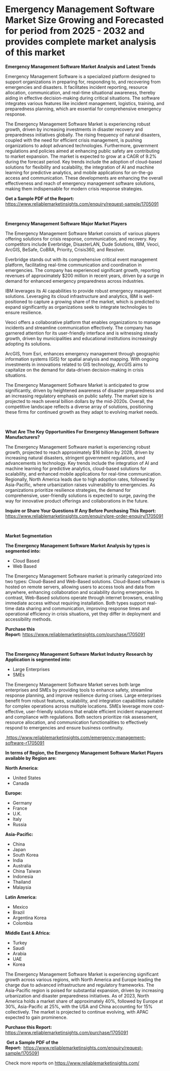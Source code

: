 <p><h1>Emergency Management Software Market Size Growing and Forecasted for period from 2025 - 2032 and provides complete market analysis of this market</h1></p><p><strong>Emergency Management Software Market Analysis and Latest Trends</strong></p>
<p><p>Emergency Management Software is a specialized platform designed to support organizations in preparing for, responding to, and recovering from emergencies and disasters. It facilitates incident reporting, resource allocation, communication, and real-time situational awareness, thereby aiding in effective decision-making during critical situations. The software integrates various features like incident management, logistics, training, and preparedness planning, which are essential for comprehensive emergency response.</p><p>The Emergency Management Software Market is experiencing robust growth, driven by increasing investments in disaster recovery and preparedness initiatives globally. The rising frequency of natural disasters, coupled with the need for efficient crisis management, is pushing organizations to adopt advanced technologies. Furthermore, government regulations and policies aimed at enhancing public safety are contributing to market expansion. The market is expected to grow at a CAGR of 9.2% during the forecast period. Key trends include the adoption of cloud-based solutions for flexibility and scalability, the integration of AI and machine learning for predictive analytics, and mobile applications for on-the-go access and communication. These developments are enhancing the overall effectiveness and reach of emergency management software solutions, making them indispensable for modern crisis response strategies.</p></p>
<p><strong>Get a Sample PDF of the Report:&nbsp;</strong> <a href="https://www.reliablemarketinsights.com/enquiry/request-sample/1705091?utm_campaign=3552&utm_medium=2&utm_source=Github&utm_content=ia&utm_term=27032025&utm_id=emergency-management-software">https://www.reliablemarketinsights.com/enquiry/request-sample/1705091</a></p>
<p>&nbsp;</p>
<p><strong>Emergency Management Software Major Market Players</strong></p>
<p><p>The Emergency Management Software Market consists of various players offering solutions for crisis response, communication, and recovery. Key competitors include Everbridge, DisasterLAN, Dude Solutions, IBM, Veoci, ArcGIS, BeSafe, CoBRA, Priority, Crisis360, and Resolver.</p><p>Everbridge stands out with its comprehensive critical event management platform, facilitating real-time communication and coordination in emergencies. The company has experienced significant growth, reporting revenues of approximately $200 million in recent years, driven by a surge in demand for enhanced emergency preparedness across industries.</p><p>IBM leverages its AI capabilities to provide robust emergency management solutions. Leveraging its cloud infrastructure and analytics, IBM is well-positioned to capture a growing share of the market, which is predicted to expand significantly as organizations seek to integrate technologies to ensure resilience.</p><p>Veoci offers a collaborative platform that enables organizations to manage incidents and streamline communication effectively. The company has garnered attention for its user-friendly interface and is witnessing steady growth, driven by municipalities and educational institutions increasingly adopting its solutions.</p><p>ArcGIS, from Esri, enhances emergency management through geographic information systems (GIS) for spatial analysis and mapping. With ongoing investments in innovations related to GIS technology, ArcGIS aims to capitalize on the demand for data-driven decision-making in crisis situations.</p><p>The Emergency Management Software Market is anticipated to grow significantly, driven by heightened awareness of disaster preparedness and an increasing regulatory emphasis on public safety. The market size is projected to reach several billion dollars by the mid-2020s. Overall, the competitive landscape reflects a diverse array of solutions, positioning these firms for continued growth as they adapt to evolving market needs.</p></p>
<p>&nbsp;</p>
<p><strong>What Are The Key Opportunities For Emergency Management Software Manufacturers?</strong></p>
<p><p>The Emergency Management Software market is experiencing robust growth, projected to reach approximately $16 billion by 2028, driven by increasing natural disasters, stringent government regulations, and advancements in technology. Key trends include the integration of AI and machine learning for predictive analytics, cloud-based solutions for scalability, and enhanced mobile applications for real-time communication. Regionally, North America leads due to high adoption rates, followed by Asia-Pacific, where urbanization raises vulnerability to emergencies. As organizations prioritize resilience strategies, the demand for comprehensive, user-friendly solutions is expected to surge, paving the way for innovative product offerings and collaborations in the future.</p></p>
<p><strong>Inquire or Share Your Questions If Any Before Purchasing This Report:</strong> <a href="https://www.reliablemarketinsights.com/enquiry/pre-order-enquiry/1705091?utm_campaign=3552&utm_medium=2&utm_source=Github&utm_content=ia&utm_term=27032025&utm_id=emergency-management-software">https://www.reliablemarketinsights.com/enquiry/pre-order-enquiry/1705091</a></p>
<p>&nbsp;</p>
<p><strong>Market Segmentation</strong></p>
<p><strong>The Emergency Management Software Market Analysis by types is segmented into:</strong></p>
<p><ul><li>Cloud Based</li><li>Web Based</li></ul></p>
<p><p>The Emergency Management Software market is primarily categorized into two types: Cloud-Based and Web-Based solutions. Cloud-Based software is hosted on remote servers, allowing users to access tools and data from anywhere, enhancing collaboration and scalability during emergencies. In contrast, Web-Based solutions operate through internet browsers, enabling immediate access without requiring installation. Both types support real-time data sharing and communication, improving response times and operational efficiency in crisis situations, yet they differ in deployment and accessibility methods.</p></p>
<p><strong>Purchase this Report:&nbsp;</strong><a href="https://www.reliablemarketinsights.com/purchase/1705091?utm_campaign=3552&utm_medium=2&utm_source=Github&utm_content=ia&utm_term=27032025&utm_id=emergency-management-software">https://www.reliablemarketinsights.com/purchase/1705091</a></p>
<p>&nbsp;</p>
<p><strong>The Emergency Management Software Market Industry Research by Application is segmented into:</strong></p>
<p><ul><li>Large Enterprises</li><li>SMEs</li></ul></p>
<p><p>The Emergency Management Software Market serves both large enterprises and SMEs by providing tools to enhance safety, streamline response planning, and improve resilience during crises. Large enterprises benefit from robust features, scalability, and integration capabilities suitable for complex operations across multiple locations. SMEs leverage more cost-effective, user-friendly solutions that enable efficient incident management and compliance with regulations. Both sectors prioritize risk assessment, resource allocation, and communication functionalities to effectively respond to emergencies and ensure business continuity.</p></p>
<p><a href="https://www.reliablemarketinsights.com/emergency-management-software-r1705091?utm_campaign=3552&utm_medium=2&utm_source=Github&utm_content=ia&utm_term=27032025&utm_id=emergency-management-software">&nbsp;https://www.reliablemarketinsights.com/emergency-management-software-r1705091</a></p>
<p><strong>In terms of Region, the Emergency Management Software Market Players available by Region are:</strong></p>
<p>
    <p> <strong> North America: </strong>
        <ul>
            <li>United States</li>
            <li>Canada</li>
        </ul>
        </p> 
    <p> <strong> Europe: </strong>
        <ul>
            <li>Germany</li>
            <li>France</li>
            <li>U.K.</li>
            <li>Italy</li>
            <li>Russia</li>
        </ul>
        </p> 
    <p> <strong> Asia-Pacific: </strong>
        <ul>
            <li>China</li>
            <li>Japan</li>
            <li>South Korea</li>
            <li>India</li>
            <li>Australia</li>
            <li>China Taiwan</li>
            <li>Indonesia</li>
            <li>Thailand</li>
            <li>Malaysia</li>
        </ul>
        </p> 
    <p> <strong> Latin America: </strong>
        <ul>
            <li>Mexico</li>
            <li>Brazil</li>
            <li>Argentina Korea</li>
            <li>Colombia</li>
        </ul>
        </p> 
    <p> <strong> Middle East & Africa: </strong>
        <ul>
            <li>Turkey</li>
            <li>Saudi</li>
            <li>Arabia</li>
            <li>UAE</li>
            <li>Korea</li>
        </ul>
    </p>
    </p>
<p><p>The Emergency Management Software Market is experiencing significant growth across various regions, with North America and Europe leading the charge due to advanced infrastructure and regulatory frameworks. The Asia-Pacific region is poised for substantial expansion, driven by increasing urbanization and disaster preparedness initiatives. As of 2023, North America holds a market share of approximately 40%, followed by Europe at 30%, Asia-Pacific at 25%, with the USA and China accounting for 15% collectively. The market is projected to continue evolving, with APAC expected to gain prominence.</p></p>
<p><strong>Purchase this Report: </strong><a href="https://www.reliablemarketinsights.com/purchase/1705091?utm_campaign=3552&utm_medium=2&utm_source=Github&utm_content=ia&utm_term=27032025&utm_id=emergency-management-software">https://www.reliablemarketinsights.com/purchase/1705091</a></p>
<p>&nbsp;<strong>Get a Sample PDF of the Report:&nbsp;&nbsp;</strong><a href="https://www.reliablemarketinsights.com/enquiry/request-sample/1705091?utm_campaign=3552&utm_medium=2&utm_source=Github&utm_content=ia&utm_term=27032025&utm_id=emergency-management-software">https://www.reliablemarketinsights.com/enquiry/request-sample/1705091</a></p>
<p><strong></strong></p>
<p>Check more reports on <a href="https://www.reliablemarketinsights.com/?utm_campaign=3552&utm_medium=2&utm_source=Github&utm_content=ia&utm_term=27032025&utm_id=emergency-management-software">https://www.reliablemarketinsights.com/</a></p>